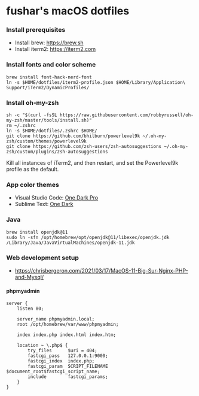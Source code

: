 # fushar's macOS dotfiles

### Install prerequisites

- Install brew: https://brew.sh
- Install iterm2: https://iterm2.com

### Install fonts and color scheme

```
brew install font-hack-nerd-font
ln -s $HOME/dotfiles/iterm2-profile.json $HOME/Library/Application\ Support/iTerm2/DynamicProfiles/
```

### Install oh-my-zsh

```
sh -c "$(curl -fsSL https://raw.githubusercontent.com/robbyrussell/oh-my-zsh/master/tools/install.sh)"
rm ~/.zshrc
ln -s $HOME/dotfiles/.zshrc $HOME/
git clone https://github.com/bhilburn/powerlevel9k ~/.oh-my-zsh/custom/themes/powerlevel9k
git clone https://github.com/zsh-users/zsh-autosuggestions ~/.oh-my-zsh/custom/plugins/zsh-autosuggestions
```

Kill all instances of iTerm2, and then restart, and set the Powerlevel9k profile as the default.

### App color themes

- Visual Studio Code: [One Dark Pro](https://marketplace.visualstudio.com/items?itemName=zhuangtongfa.Material-theme)
- Sublime Text: [One Dark](https://packagecontrol.io/packages/Theme%20-%20One%20Dark)

### Java

```
brew install openjdk@11
sudo ln -sfn /opt/homebrew/opt/openjdk@11/libexec/openjdk.jdk /Library/Java/JavaVirtualMachines/openjdk-11.jdk
```

### Web development setup

- https://chrisbergeron.com/2021/03/17/MacOS-11-Big-Sur-Nginx-PHP-and-Mysql/

#### phpmyadmin

```
server {
    listen 80;

    server_name phpmyadmin.local;
    root /opt/homebrew/var/www/phpmyadmin;

    index index.php index.html index.htm;

    location ~ \.php$ {
        try_files      $uri = 404;
        fastcgi_pass   127.0.0.1:9000;
        fastcgi_index  index.php;
        fastcgi_param  SCRIPT_FILENAME $document_root$fastcgi_script_name;
        include        fastcgi_params;
    }
}
```
